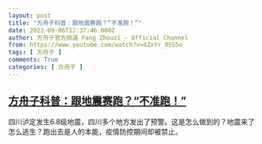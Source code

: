 ```yaml
---
layout: post
title: "方舟子科普：跟地震赛跑？“不准跑！”"
date: 2022-09-06T12:37:46.000Z
author: 方舟子官方频道 Fang Zhouzi - Official Channel
from: https://www.youtube.com/watch?v=4ZxYr_OSS5o
tags: [ 方舟子 ]
comments: True
categories: [ 方舟子 ]
---
```

<!--1662467866000-->
[方舟子科普：跟地震赛跑？“不准跑！”](https://www.youtube.com/watch?v=4ZxYr_OSS5o)
------

<div>
四川泸定发生6.8级地震，四川多个地方发出了预警。这是怎么做到的？地震来了怎么逃生？跑出去是人的本能，疫情防控期间却被禁止。
</div>
